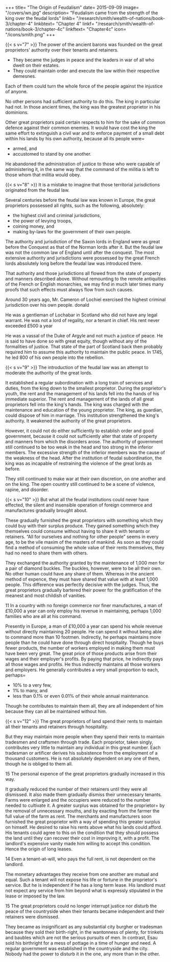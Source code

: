 +++
title=  "The Origin of Feudalism"
date=  2015-09-09
image=  "/covers/wn.jpg"
description=  "Feudalism came from the strength of the king over the feudal lords"
linkb=  "/research/smith/wealth-of-nations/book-3/chapter-4"
linkbtext=  "Chapter 4"
linkf=  "/research/smith/wealth-of-nations/book-3/chapter-4c"
linkftext=  "Chapter4c"
icon=  "/icons/smith.png"
+++


{{< s v="7" >}} The power of the ancient barons was founded on the great proprietors' authority over their tenants and retainers.
- They became the judges in peace and the leaders in war of all who dwelt on their estates.
- They could maintain order and execute the law within their respective demesnes.

Each of them could turn the whole force of the people against the injustice of anyone.

No other persons had sufficient authority to do this.
The king in particular had not.
In those ancient times, the king was the greatest proprietor in his dominions.

Other great proprietors paid certain respects to him for the sake of common defence against their common enemies.
It would have cost the king the same effort to extinguish a civil war and to enforce payment of a small debt within his lands by his own authority, because all its people were= 
- armed, and
- accustomed to stand by one another.

He abandoned the administration of justice to those who were capable of administering it, in the same way that the command of the militia is left to those whom that militia would obey.




{{< s v="8" >}} It is a mistake to imagine that those territorial jurisdictions originated from the feudal law.

Several centuries before the feudal law was known in Europe, the great proprietors possessed all rights, such as the following, absolutely: 
- the highest civil and criminal jurisdictions,
- the power of levying troops,
- coining money, and
- making by-laws for the government of their own people.

The authority and jurisdiction of the Saxon lords in England were as great before the Conquest as that of the Norman lords after it.
But the feudal law was not the common law of England until after the conquest.
The most extensive authority and jurisdictions were possessed by the great French lords absolutely long before the feudal law was introduced there.

That authority and those jurisdictions all flowed from the state of property and manners described above.
Without remounting to the remote antiquities of the French or English monarchies, we may find in much later times many proofs that such effects must always flow from such causes.

Around 30 years ago, Mr. Cameron of Lochiel exercised the highest criminal jurisdiction over his own people.
donald

He was a gentleman of Lochabar in Scotland who did not have any legal warrant.
He was not a lord of regality, nor a tenant in chief.
His rent never exceeded £500 a year

He was a vassal of the Duke of Argyle and not much a justice of peace.
He is said to have done so with great equity, though without any of the formalities of justice.
That state of the part of Scotland back then probably required him to assume this authority to maintain the public peace.
In 1745, he led 800 of his own people into the rebellion.


{{< s v="9" >}} The introduction of the feudal law was an attempt to moderate the authority of the great lords.

It established a regular subordination with a long train of services and duties, from the king down to the smallest proprietor.
During the proprietor's youth, the rent and the management of his lands fell into the hands of his immediate superior.
The rent and management of the lands of all great proprietors fell into the king's hands.
The king was charged with the maintenance and education of the young proprietor.
The king, as guardian, could dispose of him in marriage.
This institution strengthened the king's authority.
It weakened the authority of the great proprietors.

However, it could not do either sufficiently to establish order and good government, because it could not sufficiently alter that state of property and manners from which the disorders arose.
The authority of government still continued to be too weak in the head and too strong in the inferior members.
The excessive strength of the inferior members was the cause of the weakness of the head.
After the institution of feudal subordination, the king was as incapable of restraining the violence of the great lords as before.

They still continued to make war at their own discretion, on one another and on the king.
The open country still continued to be a scene of violence, rapine, and disorder.


{{< s v="10" >}} But what all the feudal institutions could never have effected, the silent and insensible operation of foreign commerce and manufactures gradually brought about.

These gradually furnished the great proprietors with something which they could buy with their surplus produce.
They gained something which they themselves could consume without having to share it with tenants or retainers.
“All for ourselves and nothing for other people” seems in every age, to be the vile maxim of the masters of mankind.
As soon as they could find a method of consuming the whole value of their rents themselves, they had no need to share them with others.

They exchanged the authority granted by the maintenance of 1,000 men for a pair of diamond buckles.
The buckles, however, were to be all their own.
No other human could have any share of them.
Whereas in the ancient method of expence, they must have shared that value with at least 1,000 people.
This difference was perfectly decisive with the judges.
Thus, the great proprietors gradually bartered their power for the gratification of the meanest and most childish of vanities.

11 In a country with no foreign commerce nor finer manufactures, a man of £10,000 a year can only employ his revenue in maintaining, perhaps 1,000 families who are all at his command.

Presently in Europe, a man of £10,000 a year can spend his whole revenue without directly maintaining 20 people.
He can spend it without being able to command more than 10 footmen.
Indirectly, he perhaps maintains more people than he could have done through direct hospitality.
Though he buys fewer products, the number of workers employed in making them must have been very great.
The great price of those products arise from their wages and their employer's profits.
By paying that price, he indirectly pays all those wages and profits.
He thus indirectly maintains all those workers and employers.
He generally contributes a very small proportion to each, perhaps= 
- 10% to a very few,
- 1% to many, and
- less than 0.1% or even 0.01% of their whole annual maintenance.

Though he contributes to maintain them all, they are all independent of him because they can all be maintained without him.


{{< s v="12" >}} The great proprietors of land spend their rents to maintain all their tenants and retainers through hospitality.

But they may maintain more people when they spend their rents to maintain tradesmen and craftsmen through trade.
Each proprietor, taken singly, contributes very little to maintain any individual in this great number.
Each tradesman or artificer derives his subsistence from the employment of a thousand customers.
He is not absolutely dependent on any one of them, though he is obliged to them all.

15 The personal expence of the great proprietors gradually increased in this way.

It gradually reduced the number of their retainers until they were all dismissed.
It also made them gradually dismiss their unnecessary tenants.
Farms were enlarged and the occupiers were reduced to the number needed to cultivate it.
A greater surplus was obtained for the proprietor= 
by the removal of unnecessary mouths, and
by exacting from the farmer the full value of the farm as rent.
The merchants and manufacturers soon furnished the great proprietor with a way of spending this greater surplus on himself.
He desired to raise his rents above what his lands could afford.
His tenants could agree to this on the condition that they should possess the land until they can recover their cost in improving it, with a profit.
The landlord's expensive vanity made him willing to accept this condition.
Hence the origin of long leases.

14 Even a tenant-at-will, who pays the full rent, is not dependent on the landlord.

The monetary advantages they receive from one another are mutual and equal.
Such a tenant will not expose his life or fortune in the proprietor's service.
But he is independent if he has a long term lease.
His landlord must not expect any service from him beyond what is expressly stipulated in the lease or imposed by the law.

15 The great proprietors could no longer interrupt justice nor disturb the peace of the countryside when their tenants became independent and their retainers were dismissed.

They became as insignificant as any substantial city burgher or tradesman because they sold their birth-right, in the wantonness of plenty, for trinkets and baubles which are not the serious pursuits of men.
In contrast, Esau sold his birthright for a mess of pottage in a time of hunger and need.
A regular government was established in the countryside and the city.
Nobody had the power to disturb it in the one, any more than in the other.